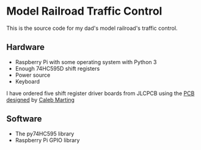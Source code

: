 # Model Railroad Traffic Control

This is the source code for my dad's model railroad's traffic control.

## Hardware

- Raspberry Pi with some operating system with Python 3
- Enough 74HC595D shift registers
- Power source
- Keyboard

I have ordered five shift register driver boards from JLCPCB using the
[PCB designed][1] by [Caleb Marting][2]

## Software

- The py74HC595 library
- Raspberry Pi GPIO library

[1]: https://oshwlab.com/cmarting99/shiftregmosfet
[2]: https://github.com/calebmarting